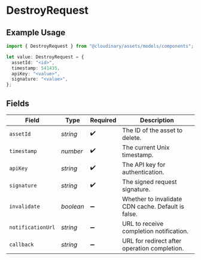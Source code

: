 # DestroyRequest

## Example Usage

```typescript
import { DestroyRequest } from "@cloudinary/assets/models/components";

let value: DestroyRequest = {
  assetId: "<id>",
  timestamp: 541435,
  apiKey: "<value>",
  signature: "<value>",
};
```

## Fields

| Field                                              | Type                                               | Required                                           | Description                                        |
| -------------------------------------------------- | -------------------------------------------------- | -------------------------------------------------- | -------------------------------------------------- |
| `assetId`                                          | *string*                                           | :heavy_check_mark:                                 | The ID of the asset to delete.                     |
| `timestamp`                                        | *number*                                           | :heavy_check_mark:                                 | The current Unix timestamp.                        |
| `apiKey`                                           | *string*                                           | :heavy_check_mark:                                 | The API key for authentication.                    |
| `signature`                                        | *string*                                           | :heavy_check_mark:                                 | The signed request signature.                      |
| `invalidate`                                       | *boolean*                                          | :heavy_minus_sign:                                 | Whether to invalidate CDN cache. Default is false. |
| `notificationUrl`                                  | *string*                                           | :heavy_minus_sign:                                 | URL to receive completion notification.            |
| `callback`                                         | *string*                                           | :heavy_minus_sign:                                 | URL for redirect after operation completion.       |